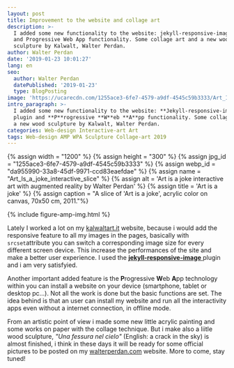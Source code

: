 ```yaml
---
layout: post
title: Improvement to the website and collage art
description: >-
  I added some new functionality to the website: jekyll-responsive-image plugin
  and Progressive Web App functionality. Some collage art and a new wood
  sculpture by Kalwalt, Walter Perdan.
author: Walter Perdan
date: '2019-01-23 10:01:27'
lang: en
seo:
  author: Walter Perdan
  datePublished: '2019-01-23'
  type: BlogPosting
image: 'https://ucarecdn.com/1255ace3-6fe7-4579-a9df-4545c59b3333/Art_Is_a_joke_interactive_slice.jpg'
intro_paragraph: >-
  I added some new functionality to the website: **Jekyll-responsive-image**
  plugin and **P**rogressive **W**eb **A**pp functionality. Some collage art and
  a new wood sculpture by Kalwalt, Walter Perdan.
categories: Web-design Interactive-art Art
tags: Web-design AMP WPA Sculpture Collage-art 2019
---
```

{% assign width = "1200" %}
{% assign height = "300" %}
{% assign jpg_id = "1255ace3-6fe7-4579-a9df-4545c59b3333" %}
{% assign webp_id = "da955990-33a8-45df-9971-ccd83eaefdae" %}
{% assign name = "Art_Is_a_joke_interactive_slice" %}
{% assign alt = 'Art is a joke interactive art with augmented reality by Walter Perdan' %}
{% assign title = 'Art is a joke' %}
{% assign caption = "A slice of 'Art is a joke', acrylic color on canvas, 70x50 cm, 2011."%}

{% include figure-amp-img.html %}

Lately I worked a lot on my [kalwaltart.it](https://www.kalwaltart.it) website, because i would add the responsive feature to all my images in the pages, basically with `srcset`attribute you can switch a corresponding image size for every different screen device. This increase the performances of the site and make a better user experience. I used the [**jekyll-responsive-image** ](https://github.com/wildlyinaccurate/jekyll-responsive-image)plugin and i am very satisfyied.

Another important added feature is the **P**rogressive **W**eb **A**pp technology within you can install a website on your device (smartphone, tablet or desktop pc...). Not all the work is done but the basic functions are set. The idea behind is that an user can install my website and run all the interactivity apps even without a internet connection, in offline mode.

From an artistic point of view i made some new little acrylic painting and some works on paper with the collage technique. But i make also a liitle wood sculpture, _"Una fessura nel cielo"_ (English: a crack in the sky) is almost finished, i think in these days it will be ready for some official pictures to be posted on my [walterperdan.com](https://www.walterperdan.com) website. More to come, stay tuned!
